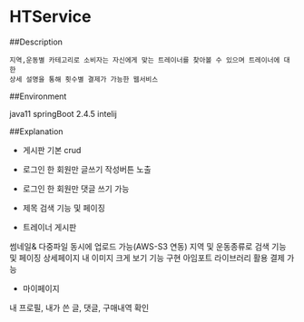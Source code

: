 # HTService 

##Description
```
지역,운동별 카테고리로 소비자는 자신에게 맞는 트레이너를 찾아볼 수 있으며 트레이너에 대한 
상세 설명을 통해 횟수별 결제가 가능한 웹서비스 

```
##Environment

java11
springBoot 2.4.5
intelij

##Explanation

* 게시판 기본 crud
* 로그인 한 회원만 글쓰기 작성버튼 노출
* 로그인 한 회원만 댓글 쓰기 가능
* 제목 검색 기능 및 페이징

* 트레이너 게시판

썸네일& 다중파일 동시에 업로드 가능(AWS-S3 연동)
지역 및 운동종류로 검색 기능 및 페이징
상세페이지 내 이미지 크게 보기 기능 구현
아임포트 라이브러리 활용 결제 가능

* 마이페이지

 내 프로필, 내가 쓴 글, 댓글, 구매내역 확인

